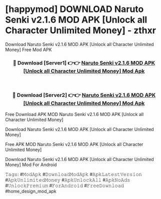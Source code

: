 # [happymod] DOWNLOAD Naruto Senki v2.1.6 MOD APK [Unlock all Character Unlimited Money] - zthxr
Download Naruto Senki v2.1.6 MOD APK [Unlock all Character Unlimited Money] Free Mod APK

<div align="center">
<h3>🔴 Download [Server1] 👉👉 <a href="https://apk-comot.site?title=Naruto_Senki_v2.1.6_MOD_APK_[Unlock_all_Character_Unlimited_Money]">Naruto Senki v2.1.6 MOD APK [Unlock all Character Unlimited Money] Mod Apk</a></h3><br>

<h3>🔴 Download [Server2] 👉👉 <a href="https://apk-comot.site?title=Naruto_Senki_v2.1.6_MOD_APK_[Unlock_all_Character_Unlimited_Money]">Naruto Senki v2.1.6 MOD APK [Unlock all Character Unlimited Money] Mod Apk</a></h3>
</div>


Free Download APK MOD Naruto Senki v2.1.6 MOD APK [Unlock all Character Unlimited Money]

Download Naruto Senki v2.1.6 MOD APK [Unlock all Character Unlimited Money] 

Free APK MOD Naruto Senki v2.1.6 MOD APK [Unlock all Character Unlimited Money] 

Download Naruto Senki v2.1.6 MOD APK [Unlock all Character Unlimited Money] Mod For Android

𝚃𝚊𝚐𝚜: #𝙼𝚘𝚍𝙰𝚙𝚔 #𝙳𝚘𝚠𝚗𝚕𝚘𝚊𝚍𝙼𝚘𝚍𝙰𝚙𝚔 #𝙰𝚙𝚔𝙻𝚊𝚝𝚎𝚜𝚝𝚅𝚎𝚛𝚜𝚒𝚘𝚗 #𝙰𝚙𝚔𝚄𝚗𝚕𝚒𝚖𝚒𝚝𝚎𝚍𝙼𝚘𝚗𝚎𝚢 #𝙰𝚙𝚔𝚄𝚗𝚕𝚘𝚌𝚔𝙰𝚕𝚕 #𝙰𝚙𝚔𝙽𝚘𝙰𝚍𝚜 #𝚄𝚗𝚕𝚘𝚌𝚔𝙿𝚛𝚎𝚖𝚒𝚞𝚖 #𝙵𝚘𝚛𝙰𝚗𝚍𝚛𝚘𝚒𝚍 #𝙵𝚛𝚎𝚎𝙳𝚘𝚠𝚗𝚕𝚘𝚊𝚍 #home_design_mod_apk